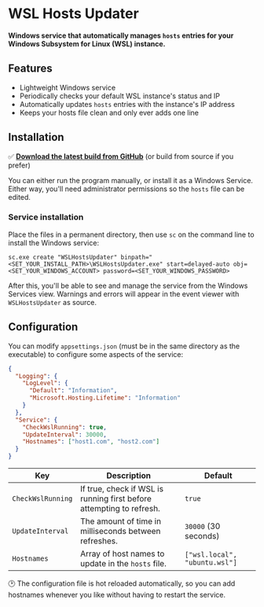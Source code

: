 # WSL Hosts Updater
**Windows service that automatically manages `hosts` entries for your Windows Subsystem for Linux (WSL) instance.**

## Features
- Lightweight Windows service
- Periodically checks your default WSL instance's status and IP
- Automatically updates `hosts` entries with the instance's IP address
- Keeps your hosts file clean and only ever adds one line

## Installation

✅ [**Download the latest build from GitHub**](https://github.com/roydejong/WSLHostsUpdater/releases/latest) (or build from source if you prefer)

You can either run the program manually, or install it as a Windows Service. Either way, you'll need administrator permissions so the `hosts` file can be edited.

### Service installation
Place the files in a permanent directory, then use `sc` on the command line to install the Windows service:

```
sc.exe create "WSLHostsUpdater" binpath="<SET_YOUR_INSTALL_PATH>\WSLHostsUpdater.exe" start=delayed-auto obj=<SET_YOUR_WINDOWS_ACCOUNT> password=<SET_YOUR_WINDOWS_PASSWORD>
```

After this, you'll be able to see and manage the service from the Windows Services view. Warnings and errors will appear in the event viewer with `WSLHostsUpdater` as source.

## Configuration
You can modify `appsettings.json` (must be in the same directory as the executable) to configure some aspects of the service:

```json
{
  "Logging": {
    "LogLevel": {
      "Default": "Information",
      "Microsoft.Hosting.Lifetime": "Information"
    }
  },
  "Service": {
    "CheckWslRunning": true,
    "UpdateInterval": 30000,
    "Hostnames": ["host1.com", "host2.com"]
  }
}
```

| Key               | Description                                                          | Default                       |
|-------------------|----------------------------------------------------------------------|-------------------------------|
| `CheckWslRunning` | If true, check if WSL is running first before attempting to refresh. | `true`                        |
| `UpdateInterval`  | The amount of time in milliseconds between refreshes.                | `30000` (30 seconds)          |
| `Hostnames`       | Array of host names to update in the `hosts` file.                   | `["wsl.local", "ubuntu.wsl"]` |

🕑 The configuration file is hot reloaded automatically, so you can add hostnames whenever you like without having to restart the service.